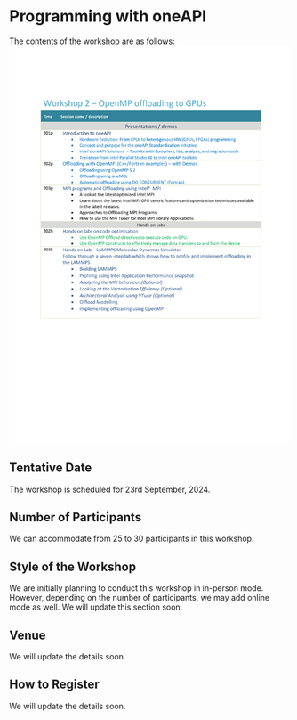 # Programming with oneAPI

The contents of the workshop are as follows:
![OpenMP offloading to GPUs](Images/openmp_offload.png)

## Tentative Date

The workshop is scheduled for 23rd September, 2024.

## Number of Participants

We can accommodate from 25 to 30 participants in this workshop.

## Style of the Workshop

We are initially planning to conduct this workshop in in-person mode. However, depending on the number of participants, we may add online mode as well. We will update this section soon.

## Venue

We will update the details soon.

## How to Register

We will update the details soon.
